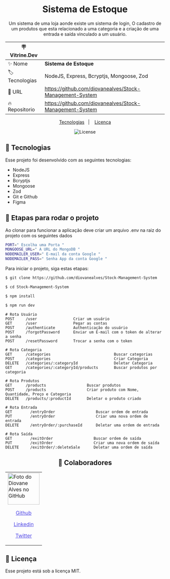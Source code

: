 <h1 align="center"> Sistema de Estoque </h1>

<p align="center">Um sistema de uma loja aonde existe um sistema de login, O cadastro de um produtos que esta relacionado a uma categoria e a criação de uma entrada e saída vinculado a um usuário.</p>

| :placard: Vitrine.Dev |                                                         |
| --------------------- | ------------------------------------------------------- |
| :sparkles: Nome       | **Sistema de Estoque**                                  |
| :label: Tecnologias   | NodeJS, Express, Bcryptjs, Mongoose, Zod                |
| :rocket: URL          | https://github.com/diovanealves/Stock-Management-System |
| :fire: Repositorio    | https://github.com/diovanealves/Stock-Management-System |

<p align="center">
  <a href="#-tecnologias">Tecnologias</a>&nbsp;&nbsp;&nbsp;|&nbsp;&nbsp;&nbsp;
  <a href="#memo-licença">Licença</a>
</p>

<p align="center">
  <img alt="License" src="https://img.shields.io/static/v1?label=license&message=MIT&color=49AA26&labelColor=000000">
</p>

## 🚀 Tecnologias

Esse projeto foi desenvolvido com as seguintes tecnologias:

- NodeJS
- Express
- Bcryptjs
- Mongoose
- Zod
- Git e Github
- Figma

## 🚀 Etapas para rodar o projeto

Ao clonar para funcionar a aplicação deve criar um arquivo .env na raiz do projeto com os seguintes dados

```sh
PORT=" Escolha uma Porta "
MONGOOSE_URL=" A URL do MongoDB "
NODEMAILER_USER=" E-mail da conta Google "
NODEMAILER_PASS=" Senha App da conta Google "
```

Para iniciar o projeto, siga estas etapas:

```bash
$ git clone https://github.com/diovanealves/Stock-Management-System

$ cd Stock-Management-System

$ npm install

$ npm run dev
```

```
# Rota Usuário
POST     /user                Criar um usuário
GET      /user                Pegar as contas
POST     /authenticate        Authenticação do usuário
POST     /forgotPassword      Enviar um E-mail com o token de alterar a senha
POST     /resetPassword       Trocar a senha com o token

# Rota Categoria
GET      /categories                            Buscar categorias
POST     /categories                            Criar Categoria
DELETE   /categories/:categoryId                Deletar Categoria
GET      /categories/:categoryId/products       Buscar produtos por categoria

# Rota Produtos
GET      /products                  Buscar produtos
POST     /products                  Criar produto com Nome, Quantidade, Preço e Categoria
DELETE   /products/:productId       Deletar o produto criado

# Rota Entrada
GET        /entryOrder                  Buscar ordem de entrada
PUT        /entryOrder                  Criar uma nova ordem de entrada
DELETE     /entryOrder/:purchaseId      Deletar uma ordem de entrada

# Rota Saída
GET        /exitOrder                  Buscar ordem de saída
PUT        /exitOrder                  Criar uma nova ordem de saída
DELETE     /exitOrder/:deleteSale      Deletar uma ordem de saída

```

<h2 align="center">🤝 Colaboradores</h2>
<table>
  <tr>
    <td>
        <img src="https://avatars.githubusercontent.com/u/87160050?v=4" width="100px;" alt="Foto do Diovane Alves no GitHub"/>
            <a href="https://github.com/diovanealves" style="color:#4f46e5" align="center">
                <p>Github</p>
            </a>
            <a href="https://www.linkedin.com/in/diovane-alves-de-oliveira-5320a0217/" style="color:#4f46e5" align="center">
                <p>Linkedin</p>
            </a>
            <a href="https://twitter.com/deluxyfps" style="color:#4f46e5" align="center">
                <p>Twitter</p>
            </a>
    </td>
  </tr>
</table>

## 📝 Licença

Esse projeto está sob a licença MIT.
